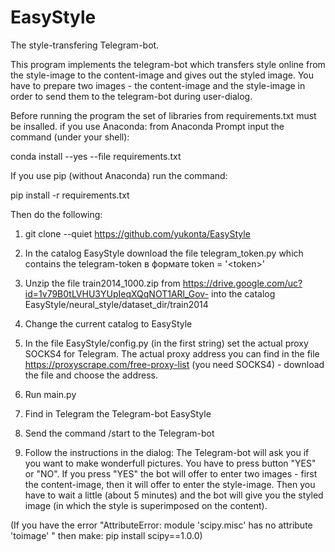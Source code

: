 # EasyStyle
The style-transfering Telegram-bot.

This program implements the telegram-bot which transfers style online from the style-image to the content-image and gives out the styled image.
You have to prepare two images - the content-image and the style-image in order to send them to the telegram-bot during user-dialog.

Before running the program the set of libraries from requirements.txt must be insalled.
if you use Anaconda: from Anaconda Prompt input the command (under your shell):

conda install --yes --file requirements.txt

If you use pip (without Anaconda) run the command:

pip install -r requirements.txt

Then do the following:
1) git clone --quiet https://github.com/yukonta/EasyStyle  
2) In the catalog EasyStyle download the file telegram_token.py which contains the telegram-token в формате token = '\<token\>'
3) Unzip the file train2014_1000.zip from https://drive.google.com/uc?id=1v79B0tLVHU3YUpIeqXQqNOT1ARl_Gov- into the catalog EasyStyle/neural_style/dataset_dir/train2014
4) Change the current catalog to EasyStyle
5) In the file EasyStyle/config.py (in the first string) set the actual proxy SOCKS4 for Telegram. The actual proxy address you can find in the file  https://proxyscrape.com/free-proxy-list (you need SOCKS4) - download the file and choose the address.

6) Run main.py

7) Find in Telegram the Telegram-bot EasyStyle 
8) Send the command /start to the Telegram-bot
9) Follow the instructions in the dialog: The Telegram-bot will ask you if you want to make wonderfull pictures. You have to press button "YES" or "NO". If you press "YES" the bot will offer to enter two images - first the content-image, then it will offer to enter the style-image. Then you have to wait a little (about 5 minutes) and the bot will give you the styled image (in which the style is superimposed on the content).

(If you have the error "AttributeError: module 'scipy.misc' has no attribute 'toimage' "  then make: pip install scipy==1.0.0)


